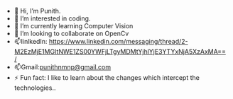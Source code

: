 - 👋 Hi, I’m Punith.
- 👀 I’m interested in coding.
- 🌱 I’m currently learning Computer Vision
- 💞️ I’m looking to collaborate on OpenCv
- 📫linlkedIn: https://www.linkedin.com/messaging/thread/2-M2EzMjE1MGItNWE1ZS00YWFjLTgyMDMtYjhlYjE3YTYxNjA5XzAxMA==/
- 📫Gmail:punithnmnp@gmail.com
- ⚡ Fun fact: I like to learn about the changes which intercept the technologies..

<!---
punithnmnp1/punithnmnp1 is a ✨ special ✨ repository because its `README.md` (this file) appears on your GitHub profile.
You can click the Preview link to take a look at your changes.
--->
